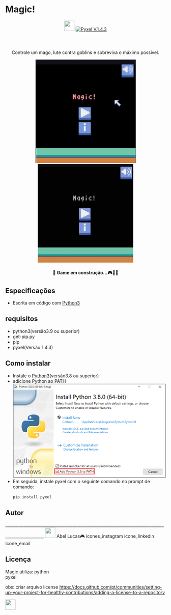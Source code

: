 # Magic!
<header>
    <img src="images/icon.ico" type="image/ico" width="32" height="32"/>
    <a href="https://pypi.org/project/pyxel/"><img src="https://img.shields.io/badge/Pyxel-v1.4.3-blue" alt="Pyxel V.1.4.3" style="max-width:100%;"></a>
</header>

<div align=center>
    <p>Controle um mago, lute contra goblins e sobreviva o máximo possível.</p>
    <img src="images/image1.png" type="image/png" width="315" heigth= "300" />
    <img src="images/Magic!.gif" type="image/gif" width="300" heigth= "310"/>
    <p><h4>🚧 Game em construção...🎮🚀🚧</h4></p>
</div>



<div>
<p><h2>Especificações</h2></p>
    <ul>
        <li>Escrita em código com <a href="https://www.python.org" target="_blank">Python3</a></li>
    </ul>

<p><h2>requisitos</h2></p>
    <ul>
        <li>python3(versão3.9 ou superior)</li>
        <li>get-pip.py</li>
        <li>pip</li>
        <li>pyxel(Versão 1.4.3)</li>
    </ul>


<p><h2>Como instalar</h2></p>
    <ul>
        <li>Instale o <a href="https://www.python.org" target="_blank">Python3</a>(versão3.8 ou superior)</li>
        <li>adicione Python ao PATH <img src="images/python_installer.png" type="image/png"/></li> 
        <li>Em seguida, instale pyxel com o seguinte comando no prompt de comando:<p><code>pip install pyxel</code></p></li>
    </ul>




<p><h2>Autor</h2></p> 
_________________________________________________________________________________________________
<img src="images/icon.ico" type="image/ico" width="32" height="32"/>
Abel Lucas🎮
icones_instagram icone_linkedin Icone_email




<h2>Licença</h2>


Magic utiliza:
   python  
   pyxel
  
obs: criar arquivo license
https://docs.github.com/pt/communities/setting-up-your-project-for-healthy-contributions/adding-a-license-to-a-repository
</div>
    
<footer>
    <div>
        <img src="https://cdn.jsdelivr.net/gh/devicons/devicon/icons/python/python-original.svg" width="32" height="32"/>
    </div>
<footer>
